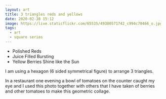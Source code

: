 ```yaml
---
layout: art
title: 3 triangles reds and yellows
date: 2020-02-28 15:12
image: https://live.staticflickr.com/65535/49300571742_c994c70466_o.jpg
tags:
  - art
  - square series
---
```

* Polished Reds
* Juice Filled Bursting
* Yellow Berries Shine like the Sun

I am using a hexagon (6 sided symmetrical figure) to arrange 3 triangles.

In a restaurant one evening a bowl of tomatoes on the counter caught my eye and I used this photo together with others that I have taken of berries and other tomatoes to make this geometric collage.